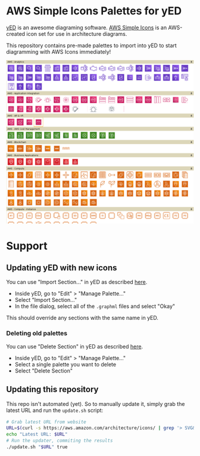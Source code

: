 # AWS Simple Icons Palettes for yED

[yED](http://www.yworks.com/en/products/yfiles/yed/) is an awesome diagraming software. [AWS Simple Icons](https://aws.amazon.com/architecture/icons/) is an AWS-created icon set for use in architecture diagrams.

This repository contains pre-made palettes to import into yED to start diagramming with AWS Icons immediately!

![Screenshot](screenshot.png)

# Support

## Updating yED with new icons

You can use "Import Section..." in yED as described [here](http://yed.yworks.com/support/manual/palette_manager.html).

- Inside yED, go to "Edit" > "Manage Palette..."
- Select "Import Section..."
- In the file dialog, select all of the `.graphml` files and select "Okay"

This should override any sections with the same name in yED.

### Deleting old palettes

You can use "Delete Section" in yED as described [here](http://yed.yworks.com/support/manual/palette_manager.html).

- Inside yED, go to "Edit" > "Manage Palette..."
- Select a single palette you want to delete
- Select "Delete Section"

## Updating this repository

This repo isn't automated (yet). So to manually update it, simply grab the latest URL and run the `update.sh` script:

```bash
# Grab latest URL from website
URL=$(curl -s https://aws.amazon.com/architecture/icons/ | grep '> SVG&nbsp;<i class="icon-download"></i>' | head -n1 | grep -oEi '//.*\.zip' | while read line; do echo "http:$line"; done)
echo "Latest URL: $URL"
# Run the updater, commiting the results
./update.sh "$URL" true
```
